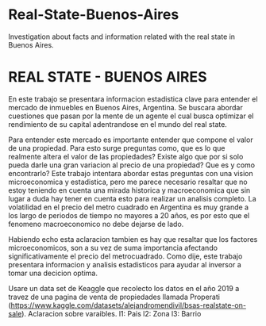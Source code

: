 # Real-State-Buenos-Aires
Investigation about facts and information related with the real state in Buenos Aires.

# REAL STATE - BUENOS AIRES

En este trabajo se presentara informacion estadistica clave para entender el mercado de inmuebles en Buenos Aires, Argentina. Se buscara abordar cuestiones que pasan por la mente de un agente el cual busca optimizar el rendimiento de su capital adentrandose en el mundo del real state.

Para entender este mercado es importante entender que compone el valor de una propiedad. Para esto surge preguntas como, que es lo que realmente altera el valor de las propiedades? Existe algo que por si solo pueda darle una gran variacion al precio de una propiedad? Que es y como encontrarlo? Este trabajo intentara abordar estas preguntas con una vision microeconomica y estadistica, pero me parece necesario resaltar que no estoy teniendo en cuenta una mirada historica y macroeconomica que sin lugar a duda hay tener en cuenta esto para realizar un analisis completo. La volatilidad en el precio del metro cuadrado en Argentina es muy grande a los largo de periodos de tiempo no mayores a 20 años, es por esto que el fenomeno macroeconomico no debe dejarse de lado.

Habiendo echo esta aclaracion tambien es hay que resaltar que los factores microeconomicos, son a su vez de suma importancia afectando significativamente el precio del metrocuadrado. Como dije, este trabajo presentara informacion y analisis estadisticos para ayudar al inversor a tomar una decicion optima. 

Usare un data set de Keaggle que recolecto los datos en el año 2019 a travez de una pagina de venta de propiedades llamada Properati (https://www.kaggle.com/datasets/alejandromendivil/bsas-realstate-on-sale).
Aclaracion sobre varaibles.
l1: Pais
l2: Zona
l3: Barrio
